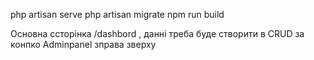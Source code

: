 php artisan serve
php artisan migrate
npm run build

Основна ссторінка /dashbord , данні треба буде створити в CRUD за конпко Adminpanel зправа зверху
